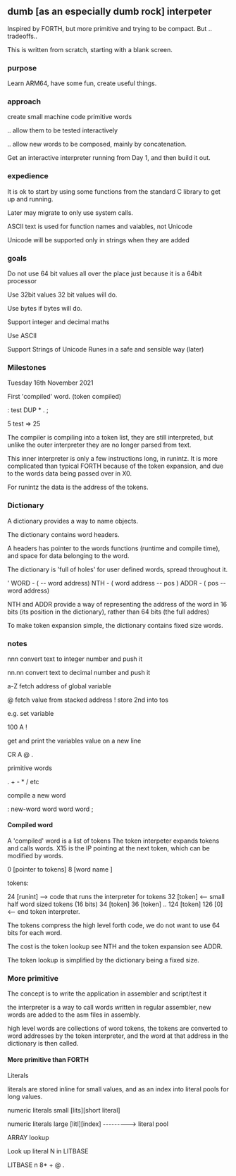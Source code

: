 ## dumb [as an especially dumb rock] interpeter

Inspired by FORTH, but more primitive and trying to be compact.
But .. tradeoffs..

This is written from scratch, starting with a blank screen.

### purpose

Learn ARM64, have some fun, create useful things.


### approach

create small machine code primitive words 

 .. allow them to be tested interactively

 .. allow new words to be composed, mainly by concatenation.

Get an interactive interpreter running from Day 1, and then build it out.


### expedience

It is ok to start by using some functions from the standard C library to get up and running.

Later may migrate to only use system calls.

ASCII text is used for function names and vaiables, not Unicode

Unicode will be supported only in strings when they are added


### goals

Do not use 64 bit values all over the place just because it is a 64bit processor

Use 32bit values 32 bit values will do.

Use bytes if bytes will do.

Support integer and decimal maths


Use ASCII

Support Strings of Unicode Runes in a safe and sensible way (later)


### Milestones

Tuesday 16th November 2021

First 'compiled' word. (token compiled)

: test DUP * . ;

5 test => 25 

The compiler is compiling into a token list, they are still interpreted, but unlike the outer interpreter they are no longer parsed from text.

This inner interpreter is only a few instructions long, in runintz.
It is more complicated than typical FORTH because of the token expansion, and due to the words data being passed over in X0.  

For runintz the data is the address of the tokens.




### Dictionary

A dictionary provides a way to name objects.

The dictionary contains word headers.

A headers has pointer to the words functions (runtime and compile time), and space for data belonging to the word.


The dictionary is 'full of holes' for user defined words, spread throughout it.


' WORD     - ( -- word address)
NTH        - ( word address -- pos )
ADDR       - ( pos -- word address)    


NTH and ADDR provide a way of representing the address of the 
word in 16 bits (its position in the dictionary), rather than 64 bits (the full addres)

To make token expansion simple, the dictionary contains fixed size words.




### notes

nnn      convert text to integer number and push it

nn.nn    convert text to decimal number and push it

a-Z      fetch address of global variable

@        fetch value from stacked address
!        store 2nd into tos

e.g. set variable

100 A !

get and print the variables value on a new line

CR A @ . 

primitive words

. + - * / etc

compile a new word

: new-word 
  word word word ;



#### Compiled word

A 'compiled' word is a list of tokens 
The token interpeter expands tokens and calls words.
X15 is the IP pointing at the next token, which can be modified by words.


0     [pointer to tokens]
8     [word name ]

tokens:

24    [runint]  --> code that runs the interpreter for tokens
32    [token]   <-- small half word sized tokens (16 bits)
34    [token]
36    [token]
..
124   [token]
126   [0]  <-- end token interpreter.

The tokens compress the high level forth code, we do not want to use 64 bits for each word.

The cost is the token lookup see NTH and the token expansion see ADDR.

The token lookup is simplified by the dictionary being a fixed size.


### More primitive

The concept is to write the application in assembler and script/test it

the interpreter is a way to call words written in regular assembler, new words are added to the asm files in assembly.

high level words are collections of word tokens, the tokens are converted to word addresses by the token interpreter, and the word at that address in the dictionary is then called.



#### More primitive than FORTH
 

Literals

literals are stored inline for small values, and as an index into literal pools for long values.

numeric literals small 
[lits][short literal]

numeric literals large 
[litl][index] --------->  literal pool



ARRAY lookup

Look up literal N in LITBASE

LITBASE n 8* + @ .
























